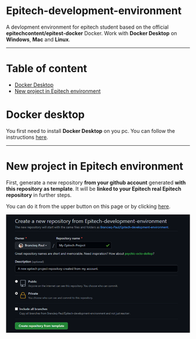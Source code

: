 # Epitech-development-environment

A devlopment environment for epitech student based on the official **epitechcontent/epitest-docker** Docker. Work with **Docker Desktop** on **Windows**, **Mac** and **Linux**.

---

# Table of content

- [Docker Desktop](#docker-desktop)
- [New project in Epitech environment](#new-project-in-epitech-environment)

# Docker desktop

You first need to install **Docker Desktop** on you pc. You can follow the instructions [here](https://www.docker.com/products/docker-desktop).

---

# New project in Epitech environment

First, generate a new repository **from your github account** generated **with this repository as template**. It will be **linked to your Epitech real Epitech repository** in further steps.

You can do it from the upper button on this page or by clicking [here](https://github.com/Brancieq-Paul/Epitech-development-environment/generate).

![Alt text](.docker/readme-images/template_repo.png?raw=true "Créer à partir du template")
